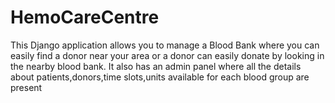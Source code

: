 # HemoCareCentre
This Django application allows you to manage a Blood Bank where you can easily find a donor near your area or a donor can easily donate by looking in the nearby blood bank. It also has an admin panel where all the details about patients,donors,time slots,units available for each blood group are present
